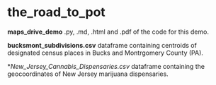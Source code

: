 # the_road_to_pot

**maps_drive_demo** .py, .md, .html and .pdf of the code for this demo.

**bucksmont_subdivisions.csv** dataframe containing centroids of designated census places in Bucks and Montrgomery County (PA).

**New_Jersey_Cannabis_Dispensaries.csv* dataframe containing the geocoordinates of New Jersey marijuana dispensaries.
